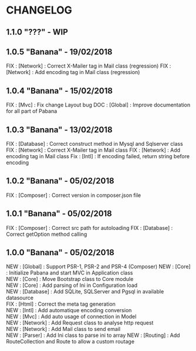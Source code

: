 # CHANGELOG

## 1.1.0 "???" - WIP

## 1.0.5 "Banana" - 19/02/2018

FIX : [Network] : Correct X-Mailer tag in Mail class (regression)
FIX : [Network] : Add encoding tag in Mail class (regression)

## 1.0.4 "Banana" - 15/02/2018

FIX : [Mvc] : Fix change Layout bug
DOC : [Global] : Improve documentation for all part of Pabana

## 1.0.3 "Banana" - 13/02/2018

FIX : [Database] : Correct construct method in Mysql and Sqlserver class
FIX : [Network] : Correct X-Mailer tag in Mail class
FIX : [Network] : Add encoding tag in Mail class
Fix : [Intl] : If encoding failed, return string before encoding

## 1.0.2 "Banana" - 05/02/2018

FIX : [Composer] : Correct version in composer.json file

## 1.0.1 "Banana" - 05/02/2018

FIX : [Composer] : Correct src path for autoloading
FIX : [Database] : Correct getOption method calling

## 1.0.0 "Banana" - 05/02/2018

NEW : [Global] : Support PSR-1, PSR-2 and PSR-4 (Composer) 
NEW : [Core] : Initialize Pabana and start MVC in Application class  
NEW : [Core] : Move Bootstrap class to Core module  
NEW : [Core] : Add parsing of Ini in Configuration load  
NEW : [Database] : Add SQLite, SQLServer and Pgsql in available datasource  
FIX : [Html] : Correct the meta tag generation  
NEW : [Intl] : Add automatique encoding conversion  
NEW : [Mvc] : Add auto usage of connection in Model  
NEW : [Network] : Add Request class to analyse http request  
NEW : [Network] : Add Mail class to send email  
NEW : [Parser] : Add Ini class to parse ini to array
NEW : [Routing] : Add RouteCollection and Route to allow a custom routage